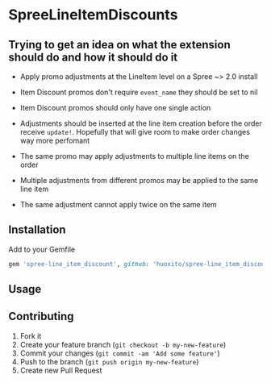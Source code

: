 # SpreeLineItemDiscounts

Trying to get an idea on what the extension should do and how it should do it
-----------------------------------------------------------------------------

* Apply promo adjustments at the LineItem level on a Spree ~> 2.0 install

* Item Discount promos don't require `event_name` they should be set to nil

* Item Discount promos should only have one single action

* Adjustments should be inserted at the line item creation before the order
  receive `update!`. Hopefully that will give room to make order changes way more
  perfomant

* The same promo may apply adjustments to multiple line items on the order

* Multiple adjustments from different promos may be applied to the same line item

* The same adjustment cannot apply twice on the same item

## Installation

Add to your Gemfile

```ruby
gem 'spree-line_item_discount', github: 'huoxito/spree-line_item_discount'
```

## Usage

## Contributing

1. Fork it
2. Create your feature branch (`git checkout -b my-new-feature`)
3. Commit your changes (`git commit -am 'Add some feature'`)
4. Push to the branch (`git push origin my-new-feature`)
5. Create new Pull Request
